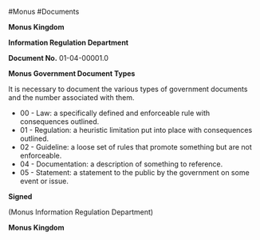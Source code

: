 #Monus #Documents 


**Monus Kingdom**

**Information Regulation Department**

**Document No.** 01-04-00001.0

**Monus Government Document Types**

It is necessary to document the various types of government documents and the number associated with them.

- 00 - Law: a specifically defined and enforceable rule with consequences outlined.
- 01 - Regulation: a heuristic limitation put into place with consequences outlined.
- 02 - Guideline: a loose set of rules that promote something but are not enforceable.
- 04 - Documentation: a description of something to reference.
- 05 - Statement: a statement to the public by the government on some event or issue.

**Signed**

(Monus Information Regulation Department)

**Monus Kingdom**
